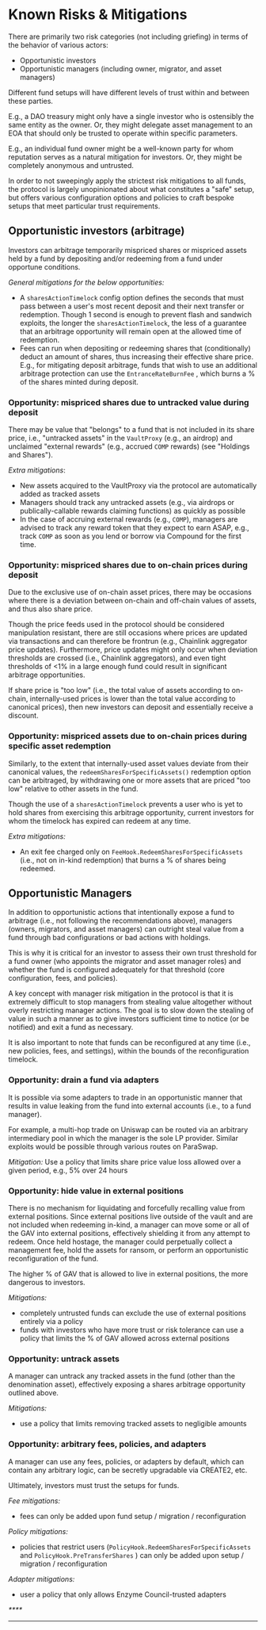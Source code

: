 # Known Risks & Mitigations

There are primarily two risk categories (not including griefing) in terms of the behavior of various actors:

* Opportunistic investors
* Opportunistic managers (including owner, migrator, and asset managers)

Different fund setups will have different levels of trust within and between these parties.

E.g., a DAO treasury might only have a single investor who is ostensibly the same entity as the owner. Or, they might delegate asset management to an EOA that should only be trusted to operate within specific parameters.

E.g., an individual fund owner might be a well-known party for whom reputation serves as a natural mitigation for investors. Or, they might be completely anonymous and untrusted.

In order to not sweepingly apply the strictest risk mitigations to all funds, the protocol is largely unopinionated about what constitutes a "safe" setup, but offers various configuration options and policies to craft bespoke setups that meet particular trust requirements.

## Opportunistic investors (arbitrage)

Investors can arbitrage temporarily mispriced shares or mispriced assets held by a fund by depositing and/or redeeming from a fund under opportune conditions.

_General mitigations for the below opportunities:_

* A `sharesActionTimelock` config option defines the seconds that must pass between a user's most recent deposit and their next transfer or redemption. Though 1 second is enough to prevent flash and sandwich exploits, the longer the `sharesActionTimelock`, the less of a guarantee that an arbitrage opportunity will remain open at the allowed time of redemption.
* Fees can run when depositing or redeeming shares that (conditionally) deduct an amount of shares, thus increasing their effective share price. E.g., for mitigating deposit arbitrage, funds that wish to use an additional arbitrage protection can use the `EntranceRateBurnFee` , which burns a % of the shares minted during deposit.

### **Opportunity: mispriced shares due to untracked value during deposit**

There may be value that "belongs" to a fund that is not included in its share price, i.e., "untracked assets" in the `VaultProxy` (e.g., an airdrop) and unclaimed "external rewards" (e.g., accrued `COMP` rewards) (see "Holdings and Shares").

_Extra mitigations_:

* New assets acquired to the VaultProxy via the protocol are automatically added as tracked assets
* Managers should track any untracked assets (e.g., via airdrops or publically-callable rewards claiming functions) as quickly as possible
* In the case of accruing external rewards (e.g., `COMP`), managers are advised to track any reward token that they expect to earn ASAP, e.g., track `COMP` as soon as you lend or borrow via Compound for the first time.

### **Opportunity: mispriced shares due to on-chain prices during deposit**

Due to the exclusive use of on-chain asset prices, there may be occasions where there is a deviation between on-chain and off-chain values of assets, and thus also share price.

Though the price feeds used in the protocol should be considered manipulation resistant, there are still occasions where prices are updated via transactions and can therefore be frontrun (e.g., Chainlink aggregator price updates). Furthermore, price updates might only occur when deviation thresholds are crossed (i.e., Chainlink aggregators), and even tight thresholds of <1% in a large enough fund could result in significant arbitrage opportunities.

If share price is "too low" (i.e., the total value of assets according to on-chain, internally-used prices is lower than the total value according to canonical prices), then new investors can deposit and essentially receive a discount.

### **Opportunity: mispriced assets due to on-chain prices during specific asset redemption**

Similarly, to the extent that internally-used asset values deviate from their canonical values, the `redeemSharesForSpecificAssets()` redemption option can be arbitraged, by withdrawing one or more assets that are priced "too low" relative to other assets in the fund.

Though the use of a `sharesActionTimelock` prevents a user who is yet to hold shares from exercising this arbitrage opportunity, current investors for whom the timelock has expired can redeem at any time.

_Extra mitigations:_

* An exit fee charged only on `FeeHook.RedeemSharesForSpecificAssets` (i.e., not on in-kind redemption) that burns a % of shares being redeemed.

## Opportunistic Managers

In addition to opportunistic actions that intentionally expose a fund to arbitrage (i.e., not following the recommendations above), managers (owners, migrators, and asset managers) can outright steal value from a fund through bad configurations or bad actions with holdings.

This is why it is critical for an investor to assess their own trust threshold for a fund owner (who appoints the migrator and asset manager roles) and whether the fund is configured adequately for that threshold (core configuration, fees, and policies).

A key concept with manager risk mitigation in the protocol is that it is extremely difficult to stop managers from stealing value altogether without overly restricting manager actions. The goal is to slow down the stealing of value in such a manner as to give investors sufficient time to notice (or be notified) and exit a fund as necessary.

It is also important to note that funds can be reconfigured at any time (i.e., new policies, fees, and settings), within the bounds of the reconfiguration timelock.

### **Opportunity: drain a fund via adapters**

It is possible via some adapters to trade in an opportunistic manner that results in value leaking from the fund into external accounts (i.e., to a fund manager).

For example, a multi-hop trade on Uniswap can be routed via an arbitrary intermediary pool in which the manager is the sole LP provider. Similar exploits would be possible through various routes on ParaSwap.

_Mitigation:_ Use a policy that limits share price value loss allowed over a given period, e.g., 5% over 24 hours

### **Opportunity: hide value in external positions**

There is no mechanism for liquidating and forcefully recalling value from external positions. Since external positions live outside of the vault and are not included when redeeming in-kind, a manager can move some or all of the GAV into external positions, effectively shielding it from any attempt to redeem. Once held hostage, the manager could perpetually collect a management fee, hold the assets for ransom, or perform an opportunistic reconfiguration of the fund.

The higher % of GAV that is allowed to live in external positions, the more dangerous to investors.

_Mitigations:_

* completely untrusted funds can exclude the use of external positions entirely via a policy
* funds with investors who have more trust or risk tolerance can use a policy that limits the % of GAV allowed across external positions

### **Opportunity: untrack assets**

A manager can untrack any tracked assets in the fund (other than the denomination asset), effectively exposing a shares arbitrage opportunity outlined above.

_Mitigations:_

* use a policy that limits removing tracked assets to negligible amounts

### **Opportunity: arbitrary fees, policies, and adapters**

A manager can use any fees, policies, or adapters by default, which can contain any arbitrary logic, can be secretly upgradable via CREATE2, etc.

Ultimately, investors must trust the setups for funds.

_Fee mitigations:_

* fees can only be added upon fund setup / migration / reconfiguration

_Policy mitigations:_

* policies that restrict users (`PolicyHook.RedeemSharesForSpecificAssets` and `PolicyHook.PreTransferShares` ) can only be added upon setup / migration / reconfiguration

_Adapter mitigations:_

* user a policy that only allows Enzyme Council-trusted adapters

_****_

****
